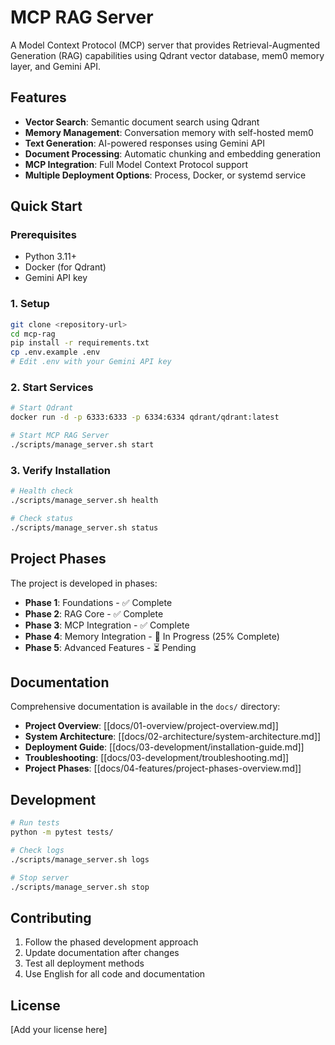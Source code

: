 # MCP RAG Server

A Model Context Protocol (MCP) server that provides Retrieval-Augmented Generation (RAG) capabilities using Qdrant vector database, mem0 memory layer, and Gemini API.

## Features

- **Vector Search**: Semantic document search using Qdrant
- **Memory Management**: Conversation memory with self-hosted mem0
- **Text Generation**: AI-powered responses using Gemini API
- **Document Processing**: Automatic chunking and embedding generation
- **MCP Integration**: Full Model Context Protocol support
- **Multiple Deployment Options**: Process, Docker, or systemd service

## Quick Start

### Prerequisites

- Python 3.11+
- Docker (for Qdrant)
- Gemini API key

### 1. Setup

```bash
git clone <repository-url>
cd mcp-rag
pip install -r requirements.txt
cp .env.example .env
# Edit .env with your Gemini API key
```

### 2. Start Services

```bash
# Start Qdrant
docker run -d -p 6333:6333 -p 6334:6334 qdrant/qdrant:latest

# Start MCP RAG Server
./scripts/manage_server.sh start
```

### 3. Verify Installation

```bash
# Health check
./scripts/manage_server.sh health

# Check status
./scripts/manage_server.sh status
```

## Project Phases

The project is developed in phases:

- **Phase 1**: Foundations - ✅ Complete
- **Phase 2**: RAG Core - ✅ Complete  
- **Phase 3**: MCP Integration - ✅ Complete
- **Phase 4**: Memory Integration - 🔄 In Progress (25% Complete)
- **Phase 5**: Advanced Features - ⏳ Pending

## Documentation

Comprehensive documentation is available in the `docs/` directory:

- **Project Overview**: [[docs/01-overview/project-overview.md]]
- **System Architecture**: [[docs/02-architecture/system-architecture.md]]
- **Deployment Guide**: [[docs/03-development/installation-guide.md]]
- **Troubleshooting**: [[docs/03-development/troubleshooting.md]]
- **Project Phases**: [[docs/04-features/project-phases-overview.md]]

## Development

```bash
# Run tests
python -m pytest tests/

# Check logs
./scripts/manage_server.sh logs

# Stop server
./scripts/manage_server.sh stop
```

## Contributing

1. Follow the phased development approach
2. Update documentation after changes
3. Test all deployment methods
4. Use English for all code and documentation

## License

[Add your license here]
